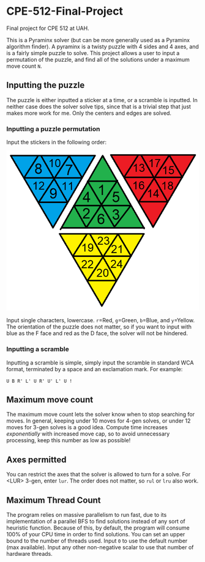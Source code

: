 # CPE-512-Final-Project
Final project for CPE 512 at UAH.

This is a Pyraminx solver (but can be more generally used as a Pyraminx algorithm finder). A pyraminx is a twisty puzzle with 4 sides and 4 axes, and is a fairly simple puzzle to solve. This project allows a user to input a permutation of the puzzle, and find all of the solutions under a maximum move count `N`.

## Inputting the puzzle

The puzzle is either inputted a sticker at a time, or a scramble is inputted. In neither case does the solver solve tips, since that is a trivial step that just makes more work for me. Only the centers and edges are solved.

### Inputting a puzzle permutation

Input the stickers in the following order:

![Input order](pyra_order.png)

Input single characters, lowercase. `r`=Red, `g`=Green, `b`=Blue, and `y`=Yellow. The orientation of the puzzle does not matter, so if you want to input with blue as the F face and red as the D face, the solver will not be hindered.

### Inputting a scramble

Inputting a scramble is simple, simply input the scramble in standard WCA format, terminated by a space and an exclamation mark. For example:

```
U B R' L' U R' U' L' U !
```

## Maximum move count

The maximum move count lets the solver know when to stop searching for moves. In general, keeping under 10 moves for 4-gen solves, or under 12 moves for 3-gen solves is a good idea. Compute time increases *exponentially* with increased move cap, so to avoid unnecessary processing, keep this number as low as possible!

## Axes permitted

You can restrict the axes that the solver is allowed to turn for a solve. For \<LUR\> 3-gen, enter `lur`. The order does not matter, so `rul` or `lru` also work.

## Maximum Thread Count

The program relies on massive parallelism to run fast, due to its implementation of a parallel BFS to find solutions instead of any sort of heuristic function. Because of this, by default, the program will consume 100% of your CPU time in order to find solutions. You can set an upper bound to the number of threads used. Input `0` to use the default number (max available). Input any other non-negative scalar to use that number of hardware threads.
